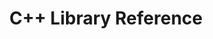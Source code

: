 ---
title: C++ Library Reference

toc_footers:
  -  <%= partial "partials/footer-links" %>

includes:
  - cpp-library-reference/introduction.html.md
  - cpp-library-reference/brain.html.md
  - cpp-library-reference/config.html.md
  - cpp-library-reference/simulator.html.md
  - cpp-library-reference/logger.html.md
  - cpp-library-reference/event.html.md


search: true
---